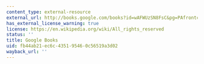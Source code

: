 ```yaml
---
content_type: external-resource
external_url: http://books.google.com/books?id=wAFWUzSN8FsC&pg=PAfrontcover#v=onepage
has_external_license_warning: true
license: https://en.wikipedia.org/wiki/All_rights_reserved
status: ''
title: Google Books
uid: fb44ab21-ec6c-4351-9546-0c56519a3d02
wayback_url: ''
---
```


